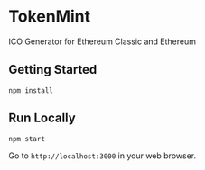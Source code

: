 # TokenMint
ICO Generator for Ethereum Classic and Ethereum


## Getting Started

```
npm install
```

## Run Locally

```
npm start
```

Go to `http://localhost:3000` in your web browser.
